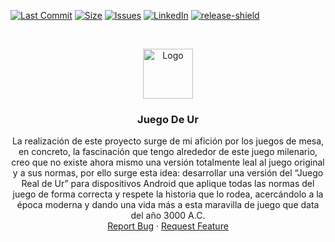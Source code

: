 <!-- PROJECT SHIELDS -->
<!--
*** I'm using markdown "reference style" links for readability.
*** Reference links are enclosed in brackets [ ] instead of parentheses ( ).
*** See the bottom of this document for the declaration of the reference variables
*** for contributors-url, forks-url, etc. This is an optional, concise syntax you may use.
*** https://www.markdownguide.org/basic-syntax/#reference-style-links
-->

[![Last Commit][LastCommit-shield]][LastCommit-url]
[![Size][size-shield]][size-url]
[![Issues][issues-shield]][issues-url]
[![LinkedIn][linkedin-shield]](https://www.linkedin.com/in/olmo-tamargo-suárez-ba0864ab)
[![release-shield]][relesae-url]

<!-- PROJECT LOGO -->
<br />
<p align="center">
  <a href="https://github.com/olmo2/JuegoDeUr">
    <img src="https://external-content.duckduckgo.com/iu/?u=https%3A%2F%2Fwww.gouzigouza.com%2Fwp-content%2Fuploads%2F2019%2F03%2Fur-rosette.png&f=1&nofb=1" alt="Logo" width="80" height="80">
  </a>

  <h3 align="center">Juego De Ur</h3>

  <p align="center">
    La realización de este proyecto surge de mi afición por los juegos de mesa, en concreto, la
fascinación que tengo alrededor de este juego milenario, creo que no existe ahora mismo una
versión totalmente leal al juego original y a sus normas, por ello surge esta idea: desarrollar
una versión del “Juego Real de Ur” para dispositivos Android que aplique todas las normas del
juego de forma correcta y respete la historia que lo rodea, acercándolo a la época moderna y
dando una vida más a esta maravilla de juego que data del año 3000 A.C. 
    <br />
    <a href="https://github.com/olmo2/JuegoDeUr/issues">Report Bug</a>
    ·
    <a href="https://github.com/olmo2/JuegoDeUr/issues">Request Feature</a>
  </p>
</p>



<!-- MARKDOWN LINKS & IMAGES -->
<!-- https://www.markdownguide.org/basic-syntax/#reference-style-links -->
[size-shield]: https://img.shields.io/github/repo-size/olmo2/JuegoDeUr?style=for-the-badge
[size-url]:  https://github.com/repo-size/olmo2/JuegoDeUr
[LastCommit-shield]:https://img.shields.io/github/last-commit/olmo2/JuegoDeUr?style=for-the-badge
[LastCommit-url]: https://github.com/last-commit/olmo2/JuegoDeUr
[forks-shield]: https://img.shields.io/github/forks/github_username/repo.svg?style=for-the-badge
[forks-url]: https://github.com/github_username/repo/network/members
[stars-shield]: https://img.shields.io/github/stars/github_username/repo.svg?style=for-the-badge
[stars-url]: https://github.com/github_username/repo/stargazers
[issues-shield]: https://img.shields.io/github/issues/olmo2/JuegoDeUr?style=for-the-badge
[issues-url]: https://github.com/olmo2/JuegoDeUr/issues
[release-shield]: https://img.shields.io/github/v/tag/olmo2/JuegoDeUr?style=for-the-badge
[relesae-url]: https://github.com/olmo2/v/tag/JuegoDeUr
[linkedin-shield]: https://img.shields.io/badge/-LinkedIn-black.svg?style=for-the-badge&logo=linkedin&colorB=555
[linkedin-url]: https://linkedin.com/in/github_username
